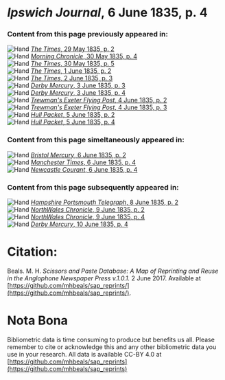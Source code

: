 # *Ipswich Journal*, 6 June 1835, p. 4  
  
### Content from this page previously appeared in:  
![Hand](http://scissorsandpaste.net/wp-content/uploads/2017/06/smallhandpointer.png) [*The Times*, 29 May 1835, p. 2](https://mhbeals.github.io/sap_html/The-Times/The-Times-29-May-1835-p-2)  
![Hand](http://scissorsandpaste.net/wp-content/uploads/2017/06/smallhandpointer.png) [*Morning Chronicle*, 30 May 1835, p. 4](https://mhbeals.github.io/sap_html/Morning-Chronicle/Morning-Chronicle-30-May-1835-p-4)  
![Hand](http://scissorsandpaste.net/wp-content/uploads/2017/06/smallhandpointer.png) [*The Times*, 30 May 1835, p. 5](https://mhbeals.github.io/sap_html/The-Times/The-Times-30-May-1835-p-5)  
![Hand](http://scissorsandpaste.net/wp-content/uploads/2017/06/smallhandpointer.png) [*The Times*, 1 June 1835, p. 2](https://mhbeals.github.io/sap_html/The-Times/The-Times-1-June-1835-p-2)  
![Hand](http://scissorsandpaste.net/wp-content/uploads/2017/06/smallhandpointer.png) [*The Times*, 2 June 1835, p. 3](https://mhbeals.github.io/sap_html/The-Times/The-Times-2-June-1835-p-3)  
![Hand](http://scissorsandpaste.net/wp-content/uploads/2017/06/smallhandpointer.png) [*Derby Mercury*, 3 June 1835, p. 3](https://mhbeals.github.io/sap_html/Derby-Mercury/Derby-Mercury-3-June-1835-p-3)  
![Hand](http://scissorsandpaste.net/wp-content/uploads/2017/06/smallhandpointer.png) [*Derby Mercury*, 3 June 1835, p. 4](https://mhbeals.github.io/sap_html/Derby-Mercury/Derby-Mercury-3-June-1835-p-4)  
![Hand](http://scissorsandpaste.net/wp-content/uploads/2017/06/smallhandpointer.png) [*Trewman's Exeter Flying Post*, 4 June 1835, p. 2](https://mhbeals.github.io/sap_html/Trewman's-Exeter-Flying-Post/Trewman's-Exeter-Flying-Post-4-June-1835-p-2)  
![Hand](http://scissorsandpaste.net/wp-content/uploads/2017/06/smallhandpointer.png) [*Trewman's Exeter Flying Post*, 4 June 1835, p. 3](https://mhbeals.github.io/sap_html/Trewman's-Exeter-Flying-Post/Trewman's-Exeter-Flying-Post-4-June-1835-p-3)  
![Hand](http://scissorsandpaste.net/wp-content/uploads/2017/06/smallhandpointer.png) [*Hull Packet*, 5 June 1835, p. 2](https://mhbeals.github.io/sap_html/Hull-Packet/Hull-Packet-5-June-1835-p-2)  
![Hand](http://scissorsandpaste.net/wp-content/uploads/2017/06/smallhandpointer.png) [*Hull Packet*, 5 June 1835, p. 4](https://mhbeals.github.io/sap_html/Hull-Packet/Hull-Packet-5-June-1835-p-4)  
  
### Content from this page simeltaneously appeared in:  
![Hand](http://scissorsandpaste.net/wp-content/uploads/2017/06/smallhandpointer.png) [*Bristol Mercury*, 6 June 1835, p. 2](https://mhbeals.github.io/sap_html/Bristol-Mercury/Bristol-Mercury-6-June-1835-p-2)  
![Hand](http://scissorsandpaste.net/wp-content/uploads/2017/06/smallhandpointer.png) [*Manchester Times*, 6 June 1835, p. 4](https://mhbeals.github.io/sap_html/Manchester-Times/Manchester-Times-6-June-1835-p-4)  
![Hand](http://scissorsandpaste.net/wp-content/uploads/2017/06/smallhandpointer.png) [*Newcastle Courant*, 6 June 1835, p. 4](https://mhbeals.github.io/sap_html/Newcastle-Courant/Newcastle-Courant-6-June-1835-p-4)  
  
### Content from this page subsequently appeared in:  
![Hand](http://scissorsandpaste.net/wp-content/uploads/2017/06/smallhandpointer.png) [*Hampshire Portsmouth Telegraph*, 8 June 1835, p. 2](https://mhbeals.github.io/sap_html/Hampshire-Portsmouth-Telegraph/Hampshire-Portsmouth-Telegraph-8-June-1835-p-2)  
![Hand](http://scissorsandpaste.net/wp-content/uploads/2017/06/smallhandpointer.png) [*NorthWales Chronicle*, 9 June 1835, p. 2](https://mhbeals.github.io/sap_html/NorthWales-Chronicle/NorthWales-Chronicle-9-June-1835-p-2)  
![Hand](http://scissorsandpaste.net/wp-content/uploads/2017/06/smallhandpointer.png) [*NorthWales Chronicle*, 9 June 1835, p. 4](https://mhbeals.github.io/sap_html/NorthWales-Chronicle/NorthWales-Chronicle-9-June-1835-p-4)  
![Hand](http://scissorsandpaste.net/wp-content/uploads/2017/06/smallhandpointer.png) [*Derby Mercury*, 10 June 1835, p. 4](https://mhbeals.github.io/sap_html/Derby-Mercury/Derby-Mercury-10-June-1835-p-4)  


# Citation: 

Beals. M. H. *Scissors and Paste Database: A Map of Reprinting and Reuse in the Anglophone Newspaper Press v.1.0.1.* 2 June 2017. Available at [https://github.com/mhbeals/sap_reprints/](https://github.com/mhbeals/sap_reprints/). 

# Nota Bona

Bibliometric data is time consuming to produce but benefits us all. Please remember to cite or acknowledge this and any other bibliometric data you use in your research. All data is available CC-BY 4.0 at [https://github.com/mhbeals/sap_reprints](https://github.com/mhbeals/sap_reprints)